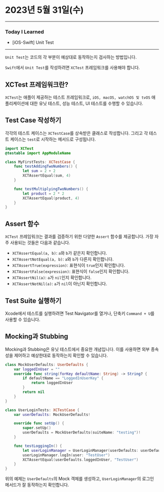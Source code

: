 # 2023년 5월 31일(수)

---

### Today I Learned 

- [iOS-Swift] Unit Test

---

`Unit Test`는 코드의 각 부분이 예상대로 동작하는지 검사하는 방법입니다. 

`Swift`에서 `Unit Test`를 작성하려면 `XCTest` 프레임워크를 사용해야 합니다.

## XCTest 프레임워크란?

`XCTest`는 애플이 제공하는 테스트 프레임워크로, `iOS, macOS, watchOS 및 tvOS` 애플리케이션에 대한 유닛 테스트, 성능 테스트, UI 테스트를 수행할 수 있습니다.

## Test Case 작성하기

각각의 테스트 케이스는 `XCTestCase`를 상속받은 클래스로 작성합니다. 그리고 각 테스트 케이스는 `test`로 시작하는 메서드로 구성됩니다.

```swift
import XCTest
@testable import AppModuleName

class MyFirstTests: XCTestCase {
    func testAddingTwoNumbers() {
        let sum = 2 + 2
        XCTAssertEqual(sum, 4)
    }

    func testMultiplyingTwoNumbers() {
        let product = 2 * 2
        XCTAssertEqual(product, 4)
    }
}
```

## Assert 함수

`XCTest` 프레임워크는 결과를 검증하기 위한 다양한 `Assert` 함수를 제공합니다. 가장 자주 사용되는 것들은 다음과 같습니다.

- `XCTAssertEqual(a, b)`: `a`와 `b`가 같은지 확인합니다.
- `XCTAssertNotEqual(a, b)`: `a`와 `b`가 다른지 확인합니다.
- `XCTAssertTrue(expression)`: 표현식이 `true`인지 확인합니다.
- `XCTAssertFalse(expression)`: 표현식이 `false`인지 확인합니다.
- `XCTAssertNil(a)`: `a`가 `nil`인지 확인합니다.
- `XCTAssertNotNil(a)`: `a`가 `nil`이 아닌지 확인합니다.

## Test Suite 실행하기

Xcode에서 테스트를 실행하려면 Test Navigator를 열거나, 단축키 `Command + U`를 사용할 수 있습니다.

## Mocking과 Stubbing

Mocking과 Stubbing은 유닛 테스트에서 중요한 개념입니다. 이를 사용하면 외부 종속성을 제어하고 예상한대로 동작하는지 확인할 수 있습니다.

```swift
class MockUserDefaults: UserDefaults {
    var loggedInUser = ""
    override func string(forKey defaultName: String) -> String? {
        if defaultName == "LoggedInUserKey" {
            return loggedInUser
        }
        return nil
    }
}

class UserLoginTests: XCTestCase {
    var userDefaults: MockUserDefaults!

    override func setUp() {
        super.setUp()
        userDefaults = MockUserDefaults(suiteName: "testing")!
    }

    func testLoggingIn() {
        let userLoginManager = UserLoginManager(userDefaults: userDefaults)
        userLoginManager.logIn(user: "TestUser")
        XCTAssertEqual(userDefaults.loggedInUser, "TestUser")
    }
}
```

위의 예제는 `UserDefaults`의 Mock 객체를 생성하고, `UserLoginManager`의 로그인 메서드가 잘 동작하는지 확인합니다.